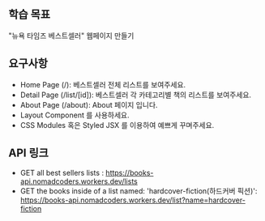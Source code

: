 ## 학습 목표

"뉴욕 타임즈 베스트셀러" 웹페이지 만들기

## 요구사항

- Home Page (/): 베스트셀러 전체 리스트를 보여주세요.
- Detail Page (/list/[id]): 베스트셀러 각 카테고리별 책의 리스트를 보여주세요.
- About Page (/about): About 페이지 입니다.
- Layout Component 를 사용하세요.
- CSS Modules 혹은 Styled JSX 를 이용하여 예쁘게 꾸며주세요.

## API 링크

- GET all best sellers lists : https://books-api.nomadcoders.workers.dev/lists
- GET the books inside of a list named: 'hardcover-fiction(하드커버 픽션)': https://books-api.nomadcoders.workers.dev/list?name=hardcover-fiction
